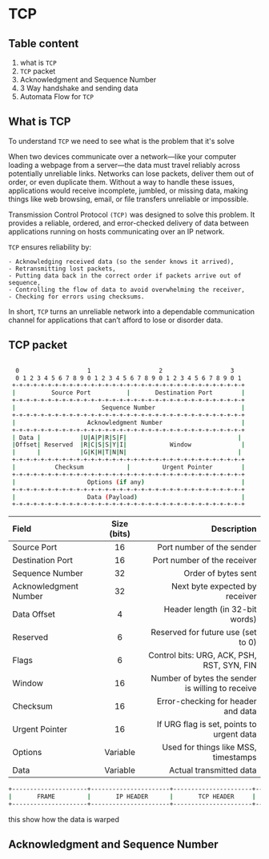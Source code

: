 # TCP

## Table content

1. what is ``TCP``
2. ``TCP`` packet 
3. Acknowledgment and Sequence Number
4. 3 Way handshake and sending data
5. Automata Flow for ``TCP``

## What is TCP

To understand ``TCP`` we need to see what is the problem that it's solve 

When two devices communicate over a network—like your computer loading a webpage from a
server—the data must travel reliably across potentially unreliable links. Networks can lose
packets, deliver them out of order, or even duplicate them. Without a way to handle these issues,
applications would receive incomplete, jumbled, or missing data, making things like web browsing,
email, or file transfers unreliable or impossible.

Transmission Control Protocol ``(TCP)`` was designed to solve this problem. It provides a
reliable, ordered, and error-checked delivery of data between applications running on hosts
communicating over an IP network.

``TCP`` ensures reliability by:

    - Acknowledging received data (so the sender knows it arrived),
    - Retransmitting lost packets,
    - Putting data back in the correct order if packets arrive out of sequence,
    - Controlling the flow of data to avoid overwhelming the receiver,
    - Checking for errors using checksums.

In short, ``TCP`` turns an unreliable network into a dependable communication channel for
applications that can’t afford to lose or disorder data.

## TCP packet 

```bash

  0                   1                   2                   3
  0 1 2 3 4 5 6 7 8 9 0 1 2 3 4 5 6 7 8 9 0 1 2 3 4 5 6 7 8 9 0 1
 +-+-+-+-+-+-+-+-+-+-+-+-+-+-+-+-+-+-+-+-+-+-+-+-+-+-+-+-+-+-+-+-+
 |          Source Port          |       Destination Port        |
 +-+-+-+-+-+-+-+-+-+-+-+-+-+-+-+-+-+-+-+-+-+-+-+-+-+-+-+-+-+-+-+-+
 |                        Sequence Number                        |
 +-+-+-+-+-+-+-+-+-+-+-+-+-+-+-+-+-+-+-+-+-+-+-+-+-+-+-+-+-+-+-+-+
 |                    Acknowledgment Number                      |
 +-+-+-+-+-+-+-+-+-+-+-+-+-+-+-+-+-+-+-+-+-+-+-+-+-+-+-+-+-+-+-+-+
 | Data |           |U|A|P|R|S|F|                               |
 |Offset| Reserved  |R|C|S|S|Y|I|            Window              |
 |      |           |G|K|H|T|N|N|                               |
 +-+-+-+-+-+-+-+-+-+-+-+-+-+-+-+-+-+-+-+-+-+-+-+-+-+-+-+-+-+-+-+-+
 |           Checksum            |         Urgent Pointer        |
 +-+-+-+-+-+-+-+-+-+-+-+-+-+-+-+-+-+-+-+-+-+-+-+-+-+-+-+-+-+-+-+-+
 |                    Options (if any)                           |
 +-+-+-+-+-+-+-+-+-+-+-+-+-+-+-+-+-+-+-+-+-+-+-+-+-+-+-+-+-+-+-+-+
 |                    Data (Payload)                             |
 +-+-+-+-+-+-+-+-+-+-+-+-+-+-+-+-+-+-+-+-+-+-+-+-+-+-+-+-+-+-+-+-+
```

| Field              | Size (bits) | Description |
| :---------------- | :------: | ----: |
| Source Port        |   16   | Port number of the sender |
| Destination Port           |   16   | Port number of the receiver |
|   Sequence Number |  32   | Order of bytes sent |
| Acknowledgment Number |  32   | Next byte expected by receiver |
| Data Offset |  4   | Header length (in 32-bit words) |
| Reserved |  6   | Reserved for future use (set to 0) |
| Flags|  6   | Control bits: URG, ACK, PSH, RST, SYN, FIN |
| Window|  16   | Number of bytes the sender is willing to receive |
| Checksum |  16   | Error-checking for header and data |
| Urgent Pointer |  16   | If URG flag is set, points to urgent data |
| Options|  Variable   | Used for things like MSS, timestamps |
| Data |  Variable   | Actual transmitted data |


```bash
+---------------------+----------------------+----------------------+----------------------+----------------------+
|       FRAME         |       IP HEADER      |       TCP HEADER     |        DATA          |       TRAILER        |
+---------------------+----------------------+----------------------+----------------------+----------------------+
```
this show how the data is warped
## Acknowledgment and Sequence Number


